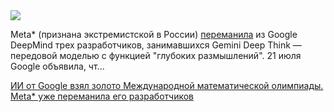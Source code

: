 <!--2025-07-23 14:45:04-->
<div class="yb">
  <div class="rss habr"><img src="https://habrastorage.org/getpro/habr/upload_files/ac6/188/3f2/ac61883f29f435be8cc1f2cefe1933f8.jpeg" /><p>Meta* (признана экстремистской в России) <a href="https://www.theinformation.com/articles/meta-hires-three-google-ai-researchers-worked-gold-medal-winning-model" rel="noopener noreferrer nofollow">переманила</a> из Google DeepMind трех разработчиков, занимавшихся Gemini Deep Think — передовой моделью с функцией "глубоких размышлений". 21 июля Google объявила, чт... <p class="titl"><a href="https://habr.com/ru/news/930436/?utm_source=habrahabr&utm_medium=rss&utm_campaign=930436">ИИ от Google взял золото Международной математической олимпиады. Meta* уже переманила его разработчиков</a></p></div>
</div>
